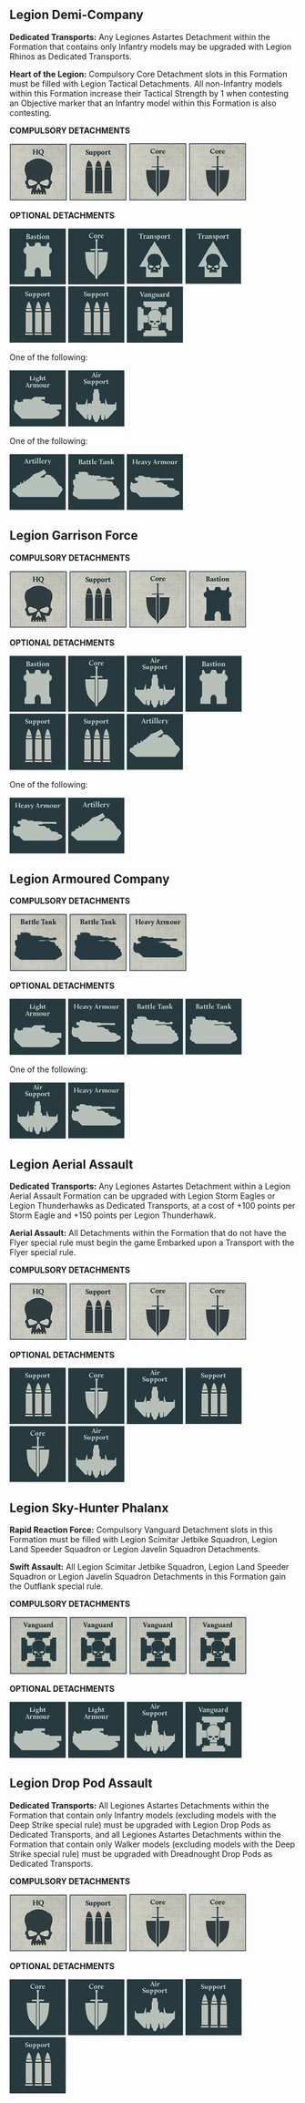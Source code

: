 ## Legion Demi-Company

**Dedicated Transports:** Any Legiones Astartes Detachment within the Formation that contains only Infantry models may be upgraded with Legion Rhinos as Dedicated Transports.

**Heart of the Legion:** Compulsory Core Detachment slots in this Formation must be filled with Legion Tactical Detachments. All non-Infantry models within this Formation increase their Tactical Strength by 1 when contesting an Objective marker that an Infantry model within this Formation is also contesting.

**COMPULSORY DETACHMENTS**

[![](../media/the_legiones_astartes/compulsory_hq.jpg)](detachments.md#hq-detachments) [![](../media/the_legiones_astartes/compulsory_support.jpg)](detachments.md#support-detachments) [![](../media/the_legiones_astartes/compulsory_core.jpg)](detachments.md#core-detachments) [![](../media/the_legiones_astartes/compulsory_core.jpg)](detachments.md#core-detachments) 

**OPTIONAL DETACHMENTS**

[![](../media/the_legiones_astartes/optional_bastion.jpg)](detachments.md#bastion-detachments) [![](../media/the_legiones_astartes/optional_core.jpg)](detachments.md#core-detachments) [![](../media/the_legiones_astartes/optional_transport.jpg)](detachments.md#transport-detachments) [![](../media/the_legiones_astartes/optional_transport.jpg)](detachments.md#transport-detachments) [![](../media/the_legiones_astartes/optional_support.jpg)](detachments.md#support-detachments) [![](../media/the_legiones_astartes/optional_support.jpg)](detachments.md#support-detachments) [![](../media/the_legiones_astartes/optional_vanguard.jpg)](detachments.md#vanguard-detachments) 

One of the following:

![](../media/the_legiones_astartes/optional_light_armour.jpg) [![](../media/the_legiones_astartes/optional_air_support.jpg)](detachments.md#air-support-detachments) 

One of the following:

![](../media/the_legiones_astartes/optional_artillery.jpg) [![](../media/the_legiones_astartes/optional_battle_tank.jpg)](detachments.md#battle-tank-detachments) [![](../media/the_legiones_astartes/optional_heavy_armour.jpg)](detachments.md#heavy-armour-detachments)


## Legion Garrison Force

**COMPULSORY DETACHMENTS**

[![](../media/the_legiones_astartes/compulsory_hq.jpg)](detachments.md#hq-detachments) [![](../media/the_legiones_astartes/compulsory_support.jpg)](detachments.md#support-detachments) [![](../media/the_legiones_astartes/compulsory_core.jpg)](detachments.md#core-detachments) [![](../media/the_legiones_astartes/compulsory_bastion.jpg)](detachments.md#bastion-detachments) 

**OPTIONAL DETACHMENTS**

[![](../media/the_legiones_astartes/optional_bastion.jpg)](detachments.md#bastion-detachments) [![](../media/the_legiones_astartes/optional_core.jpg)](detachments.md#core-detachments) [![](../media/the_legiones_astartes/optional_air_support.jpg)](detachments.md#air-support-detachments) [![](../media/the_legiones_astartes/optional_bastion.jpg)](detachments.md#bastion-detachments) [![](../media/the_legiones_astartes/optional_support.jpg)](detachments.md#support-detachments) [![](../media/the_legiones_astartes/optional_support.jpg)](detachments.md#support-detachments) ![](../media/the_legiones_astartes/optional_artillery.jpg) 

One of the following:

[![](../media/the_legiones_astartes/optional_heavy_armour.jpg)](detachments.md#heavy-armour-detachments) ![](../media/the_legiones_astartes/optional_artillery.jpg)


## Legion Armoured Company

**COMPULSORY DETACHMENTS**

[![](../media/the_legiones_astartes/compulsory_battle_tank.jpg)](detachments.md#battle-tank-detachments) [![](../media/the_legiones_astartes/compulsory_battle_tank.jpg)](detachments.md#battle-tank-detachments) [![](../media/the_legiones_astartes/compulsory_heavy_armour.jpg)](detachments.md#heavy-armour-detachments)

**OPTIONAL DETACHMENTS**

![](../media/the_legiones_astartes/optional_light_armour.jpg) [![](../media/the_legiones_astartes/optional_heavy_armour.jpg)](detachments.md#heavy-armour-detachments) [![](../media/the_legiones_astartes/optional_battle_tank.jpg)](detachments.md#battle-tank-detachments) [![](../media/the_legiones_astartes/optional_battle_tank.jpg)](detachments.md#battle-tank-detachments)

One of the following:

[![](../media/the_legiones_astartes/optional_air_support.jpg)](detachments.md#air-support-detachments) [![](../media/the_legiones_astartes/optional_heavy_armour.jpg)](detachments.md#heavy-armour-detachments)


## Legion Aerial Assault

**Dedicated Transports:** Any Legiones Astartes Detachment within a Legion Aerial Assault Formation can be upgraded with Legion Storm Eagles or Legion Thunderhawks as Dedicated Transports, at a cost of +100 points per Storm Eagle and +150 points per Legion Thunderhawk.

**Aerial Assault:** All Detachments within the Formation that do not have the Flyer special rule must begin the game Embarked upon a Transport with the Flyer special rule.

**COMPULSORY DETACHMENTS**

[![](../media/the_legiones_astartes/compulsory_hq.jpg)](detachments.md#hq-detachments) [![](../media/the_legiones_astartes/compulsory_support.jpg)](detachments.md#support-detachments) [![](../media/the_legiones_astartes/compulsory_core.jpg)](detachments.md#core-detachments) [![](../media/the_legiones_astartes/compulsory_core.jpg)](detachments.md#core-detachments) 

**OPTIONAL DETACHMENTS**

[![](../media/the_legiones_astartes/optional_support.jpg)](detachments.md#support-detachments) [![](../media/the_legiones_astartes/optional_core.jpg)](detachments.md#core-detachments) [![](../media/the_legiones_astartes/optional_air_support.jpg)](detachments.md#air-support-detachments) [![](../media/the_legiones_astartes/optional_support.jpg)](detachments.md#support-detachments) [![](../media/the_legiones_astartes/optional_core.jpg)](detachments.md#core-detachments) [![](../media/the_legiones_astartes/optional_air_support.jpg)](detachments.md#air-support-detachments) 


## Legion Sky-Hunter Phalanx

**Rapid Reaction Force:** Compulsory Vanguard Detachment slots in this Formation must be filled with Legion Scimitar Jetbike Squadron, Legion Land Speeder Squadron or Legion Javelin Squadron Detachments.

**Swift Assault:** All Legion Scimitar Jetbike Squadron, Legion Land Speeder Squadron or Legion Javelin Squadron Detachments in this Formation gain the Outflank special rule.

**COMPULSORY DETACHMENTS**

[![](../media/the_legiones_astartes/compulsory_vanguard.jpg)](detachments.md#vanguard-detachments) [![](../media/the_legiones_astartes/compulsory_vanguard.jpg)](detachments.md#vanguard-detachments) [![](../media/the_legiones_astartes/compulsory_vanguard.jpg)](detachments.md#vanguard-detachments) [![](../media/the_legiones_astartes/compulsory_vanguard.jpg)](detachments.md#vanguard-detachments) 

**OPTIONAL DETACHMENTS**

![](../media/the_legiones_astartes/optional_light_armour.jpg) ![](../media/the_legiones_astartes/optional_light_armour.jpg) [![](../media/the_legiones_astartes/optional_air_support.jpg)](detachments.md#air-support-detachments) [![](../media/the_legiones_astartes/optional_vanguard.jpg)](detachments.md#vanguard-detachments) 

## Legion Drop Pod Assault

**Dedicated Transports:** All Legiones Astartes Detachments within the Formation that contain only Infantry models (excluding models with the Deep Strike special rule) must be upgraded with Legion Drop Pods as Dedicated Transports, and all Legiones Astartes Detachments within the Formation that contain only Walker models (excluding models with the Deep Strike special rule) must be upgraded with Dreadnought Drop Pods as Dedicated Transports.

**COMPULSORY DETACHMENTS**

[![](../media/the_legiones_astartes/compulsory_hq.jpg)](detachments.md#hq-detachments) [![](../media/the_legiones_astartes/compulsory_support.jpg)](detachments.md#support-detachments) [![](../media/the_legiones_astartes/compulsory_core.jpg)](detachments.md#core-detachments) [![](../media/the_legiones_astartes/compulsory_core.jpg)](detachments.md#core-detachments)

**OPTIONAL DETACHMENTS**

[![](../media/the_legiones_astartes/optional_core.jpg)](detachments.md#core-detachments) [![](../media/the_legiones_astartes/optional_core.jpg)](detachments.md#core-detachments) [![](../media/the_legiones_astartes/optional_air_support.jpg)](detachments.md#air-support-detachments) [![](../media/the_legiones_astartes/optional_support.jpg)](detachments.md#support-detachments) [![](../media/the_legiones_astartes/optional_support.jpg)](detachments.md#support-detachments)